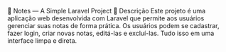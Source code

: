 📝 Notes — A Simple Laravel Project
📌 Descrição
Este projeto é uma aplicação web desenvolvida com Laravel que permite aos usuários gerenciar suas notas de forma prática. Os usuários podem se cadastrar, fazer login, criar novas notas, editá-las e excluí-las. Tudo isso em uma interface limpa e direta.
